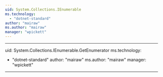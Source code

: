 ```yaml
---
uid: System.Collections.IEnumerable
ms.technology: 
  - "dotnet-standard"
author: "mairaw"
ms.author: "mairaw"
manager: "wpickett"
---
```


---
uid: System.Collections.IEnumerable.GetEnumerator
ms.technology: 
  - "dotnet-standard"
author: "mairaw"
ms.author: "mairaw"
manager: "wpickett"
---
